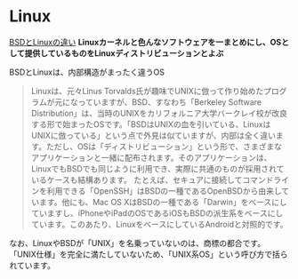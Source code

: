 # Linux

[BSDとLinuxの違い](https://linuc.org/study/knowledge/400/)
**Linuxカーネルと色んなソフトウェアを一まとめにし、OSとして提供しているものをLinuxディストリビューションとよぶ**

BSDとLinuxは、内部構造がまったく違うOS
>Linuxは、元々Linus Torvalds氏が趣味でUNIXに倣って作り始めたプログラムが元になっていますが、BSD、すなわち「Berkeley Software Distribution」は、当時のUNIXをカリフォルニア大学バークレイ校が改良する形で始まったOSです。「BSDはUNIXの血を引いている、LinuxはUNIXに倣っている」という点で外見は似ていますが、内部は全く違います。ただし、OSは「ディストリビューション」という形で、さまざまなアプリケーションと一緒に配布されます。そのアプリケーションは、LinuxでもBSDでも同じように利用でき、実際に共通のものが採用されているケースも結構あります。
>たとえば、セキュアに接続してコマンドラインを利用できる「OpenSSH」はBSDの一種であるOpenBSDから由来しています。他にも、Mac OS XはBSDの一種である「Darwin」をベースにしていますし、iPhoneやiPadのOSであるiOSもBSDの派生系をベースにしています。このあたり、LinuxをベースにしているAndroidと対照的です。

なお、LinuxやBSDが「UNIX」を名乗っていないのは、商標の都合です。
「UNIX仕様」を完全に満たしていないため、「UNIX系OS」という呼び方で括られています。
